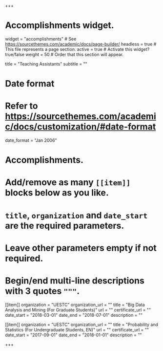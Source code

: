 +++
# Accomplishments widget.
widget = "accomplishments"  # See https://sourcethemes.com/academic/docs/page-builder/
headless = true  # This file represents a page section.
active = true  # Activate this widget? true/false
weight = 50  # Order that this section will appear.

title = "Teaching Assistants"
subtitle = ""

# Date format
#   Refer to https://sourcethemes.com/academic/docs/customization/#date-format
date_format = "Jan 2006"

# Accomplishments.
#   Add/remove as many `[[item]]` blocks below as you like.
#   `title`, `organization` and `date_start` are the required parameters.
#   Leave other parameters empty if not required.
#   Begin/end multi-line descriptions with 3 quotes `"""`.

[[item]]
  organization = "UESTC"
  organization_url = ""
  title = "Big Data Analysis and Mining (For Graduate Students)"
  url = ""
  certificate_url = ""
  date_start = "2018-03-01"
  date_end = "2018-07-01"
  description = ""

[[item]]
  organization = "UESTC"
  organization_url = ""
  title = "Probability and Statistics (For Undergraduate Students, EN)"
  url = ""
  certificate_url = ""
  date_start = "2017-09-01"
  date_end = "2018-01-01"
  description = ""

+++
